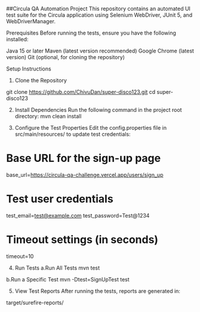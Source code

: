 ##Circula QA Automation Project
This repository contains an automated UI test suite for the Circula application using Selenium WebDriver, JUnit 5, and WebDriverManager.

Prerequisites
Before running the tests, ensure you have the following installed:

Java 15 or later
Maven (latest version recommended)
Google Chrome (latest version)
Git (optional, for cloning the repository)

Setup Instructions
1. Clone the Repository
   
git clone https://github.com/ChivuDan/super-disco123.git
cd super-disco123

2. Install Dependencies
Run the following command in the project root directory:
mvn clean install

3. Configure the Test Properties
Edit the config.properties file in src/main/resources/ to update test credentials:

# Base URL for the sign-up page 
base_url=https://circula-qa-challenge.vercel.app/users/sign_up

# Test user credentials
test_email=test@example.com
test_password=Test@1234

# Timeout settings (in seconds)
timeout=10


4. Run Tests
a.Run All Tests
mvn test

b.Run a Specific Test
mvn -Dtest=SignUpTest test

5. View Test Reports
After running the tests, reports are generated in:

target/surefire-reports/
